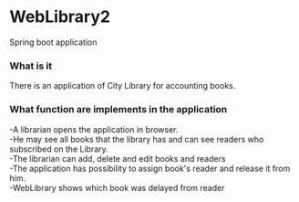 # WebLibrary2
Spring boot application

### What is it
There is an application of City Library for accounting books.

### What function are implements in the application
-A librarian opens the application in browser.<br>
-He may see all books that the library has and can see readers who subscribed on the Library.<br>
-The librarian can add, delete and edit books and readers<br>
-The application has possibility to assign book's reader and release it from him.<br>
-WebLibrary shows which book was delayed from reader<br>
